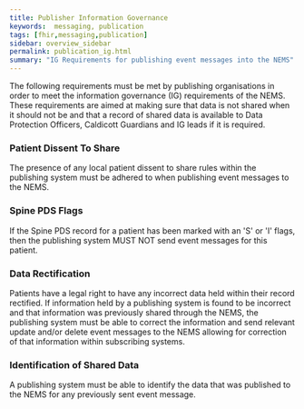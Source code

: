 ```yaml
---
title: Publisher Information Governance
keywords:  messaging, publication
tags: [fhir,messaging,publication]
sidebar: overview_sidebar
permalink: publication_ig.html
summary: "IG Requirements for publishing event messages into the NEMS"
---
```


The following requirements must be met by publishing organisations in order to meet the information governance (IG) requirements of the NEMS. These requirements are aimed at making sure that data is not shared when it should not be and that a record of shared data is available to Data Protection Officers, Caldicott Guardians and IG leads if it is required.


### Patient Dissent To Share

The presence of any local patient dissent to share rules within the publishing system must be adhered to when publishing event messages to the NEMS.


### Spine PDS Flags

If the Spine PDS record for a patient has been marked with an 'S' or 'I' flags, then the publishing system MUST NOT send event messages for this patient.


### Data Rectification

Patients have a legal right to have any incorrect data held within their record rectified. If information held by a publishing system is found to be incorrect and that information was previously shared through the NEMS, the publishing system must be able to correct the information and send relevant update and/or delete event messages to the NEMS allowing for correction of that information within subscribing systems.


### Identification of Shared Data

A publishing system must be able to identify the data that was published to the NEMS for any previously sent event message.
